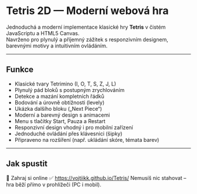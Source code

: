 # Tetris 2D — Moderní webová hra

Jednoduchá a moderní implementace klasické hry **Tetris** v čistém JavaScriptu a HTML5 Canvas.  
Navrženo pro plynulý a příjemný zážitek s responzivním designem, barevnými motivy a intuitivním ovládáním.

---

## Funkce

- Klasické tvary Tetrimino (I, O, T, S, Z, J, L)
- Plynulý pád bloků s postupným zrychlováním
- Detekce a mazání kompletních řádků
- Bodování a úrovně obtížnosti (levely)
- Ukázka dalšího bloku („Next Piece“)
- Moderní a barevný design s animacemi
- Menu s tlačítky Start, Pauza a Restart
- Responzivní design vhodný i pro mobilní zařízení
- Jednoduché ovládání přes klávesnici (šipky)  
- Připraveno na rozšíření (např. ukládání skóre, témata barev)

---

## Jak spustit

🔗 Zahraj si online
✅ https://vojtiikk.github.io/Tetris/
Nemusíš nic stahovat – hra běží přímo v prohlížeči (PC i mobil).
